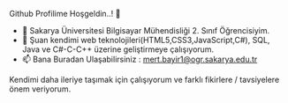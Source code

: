 Github Profilime Hoşgeldin..! 👋


- 🔭 Sakarya Üniversitesi Bilgisayar Mühendisliği 2. Sınıf Öğrencisiyim.
- 🌱 Şuan kendimi web teknolojileri(HTML5,CSS3,JavaScript,C#), SQL, Java ve C#-C-C++ üzerine geliştirmeye çalışıyorum.
- 📫 Bana Buradan Ulaşabilirsiniz : mert.bayir1@ogr.sakarya.edu.tr

Kendimi daha ileriye taşımak için çalışıyorum ve farklı fikirlere / tavsiyelere önem veriyorum.
